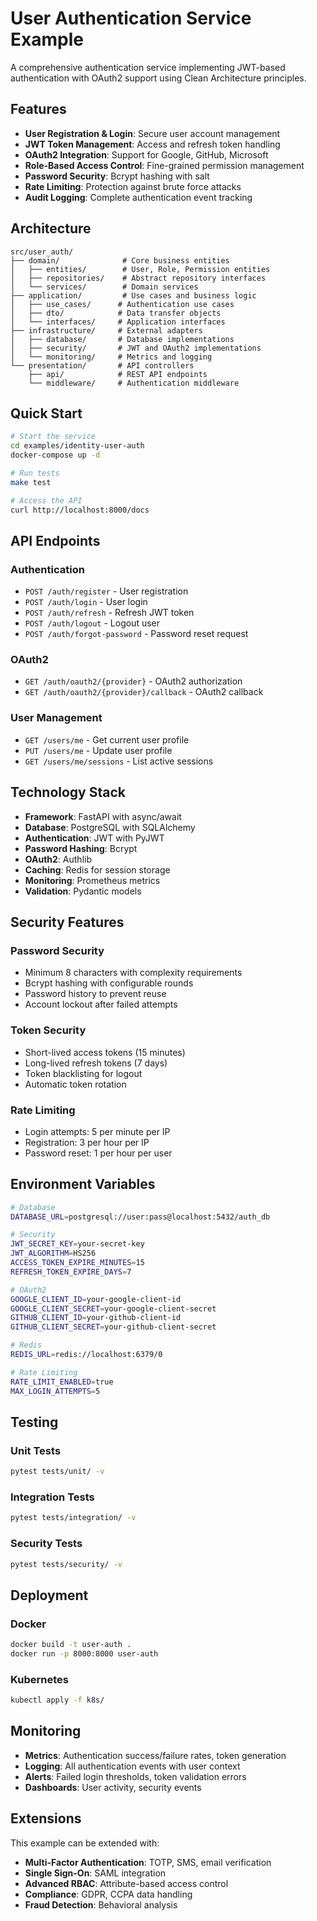 # User Authentication Service Example

A comprehensive authentication service implementing JWT-based authentication with OAuth2 support using Clean Architecture principles.

## Features

- **User Registration & Login**: Secure user account management
- **JWT Token Management**: Access and refresh token handling
- **OAuth2 Integration**: Support for Google, GitHub, Microsoft
- **Role-Based Access Control**: Fine-grained permission management
- **Password Security**: Bcrypt hashing with salt
- **Rate Limiting**: Protection against brute force attacks
- **Audit Logging**: Complete authentication event tracking

## Architecture

```
src/user_auth/
├── domain/              # Core business entities
│   ├── entities/        # User, Role, Permission entities
│   ├── repositories/    # Abstract repository interfaces
│   └── services/        # Domain services
├── application/         # Use cases and business logic
│   ├── use_cases/      # Authentication use cases
│   ├── dto/            # Data transfer objects
│   └── interfaces/     # Application interfaces
├── infrastructure/     # External adapters
│   ├── database/       # Database implementations
│   ├── security/       # JWT and OAuth2 implementations
│   └── monitoring/     # Metrics and logging
└── presentation/       # API controllers
    ├── api/            # REST API endpoints
    └── middleware/     # Authentication middleware
```

## Quick Start

```bash
# Start the service
cd examples/identity-user-auth
docker-compose up -d

# Run tests
make test

# Access the API
curl http://localhost:8000/docs
```

## API Endpoints

### Authentication
- `POST /auth/register` - User registration
- `POST /auth/login` - User login
- `POST /auth/refresh` - Refresh JWT token
- `POST /auth/logout` - Logout user
- `POST /auth/forgot-password` - Password reset request

### OAuth2
- `GET /auth/oauth2/{provider}` - OAuth2 authorization
- `GET /auth/oauth2/{provider}/callback` - OAuth2 callback

### User Management
- `GET /users/me` - Get current user profile
- `PUT /users/me` - Update user profile
- `GET /users/me/sessions` - List active sessions

## Technology Stack

- **Framework**: FastAPI with async/await
- **Database**: PostgreSQL with SQLAlchemy
- **Authentication**: JWT with PyJWT
- **Password Hashing**: Bcrypt
- **OAuth2**: Authlib
- **Caching**: Redis for session storage
- **Monitoring**: Prometheus metrics
- **Validation**: Pydantic models

## Security Features

### Password Security
- Minimum 8 characters with complexity requirements
- Bcrypt hashing with configurable rounds
- Password history to prevent reuse
- Account lockout after failed attempts

### Token Security
- Short-lived access tokens (15 minutes)
- Long-lived refresh tokens (7 days)
- Token blacklisting for logout
- Automatic token rotation

### Rate Limiting
- Login attempts: 5 per minute per IP
- Registration: 3 per hour per IP
- Password reset: 1 per hour per user

## Environment Variables

```bash
# Database
DATABASE_URL=postgresql://user:pass@localhost:5432/auth_db

# Security
JWT_SECRET_KEY=your-secret-key
JWT_ALGORITHM=HS256
ACCESS_TOKEN_EXPIRE_MINUTES=15
REFRESH_TOKEN_EXPIRE_DAYS=7

# OAuth2
GOOGLE_CLIENT_ID=your-google-client-id
GOOGLE_CLIENT_SECRET=your-google-client-secret
GITHUB_CLIENT_ID=your-github-client-id
GITHUB_CLIENT_SECRET=your-github-client-secret

# Redis
REDIS_URL=redis://localhost:6379/0

# Rate Limiting
RATE_LIMIT_ENABLED=true
MAX_LOGIN_ATTEMPTS=5
```

## Testing

### Unit Tests
```bash
pytest tests/unit/ -v
```

### Integration Tests
```bash
pytest tests/integration/ -v
```

### Security Tests
```bash
pytest tests/security/ -v
```

## Deployment

### Docker
```bash
docker build -t user-auth .
docker run -p 8000:8000 user-auth
```

### Kubernetes
```bash
kubectl apply -f k8s/
```

## Monitoring

- **Metrics**: Authentication success/failure rates, token generation
- **Logging**: All authentication events with user context
- **Alerts**: Failed login thresholds, token validation errors
- **Dashboards**: User activity, security events

## Extensions

This example can be extended with:
- **Multi-Factor Authentication**: TOTP, SMS, email verification
- **Single Sign-On**: SAML integration
- **Advanced RBAC**: Attribute-based access control
- **Compliance**: GDPR, CCPA data handling
- **Fraud Detection**: Behavioral analysis